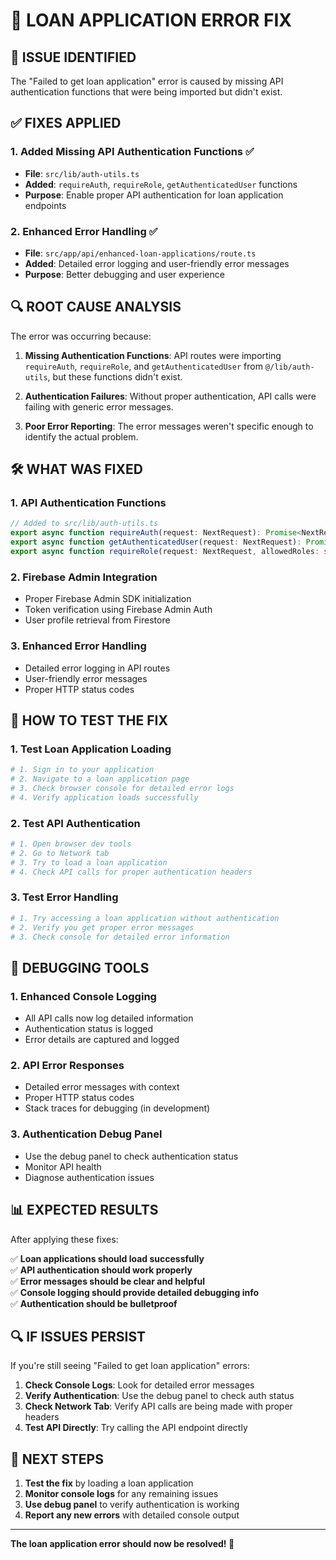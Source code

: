 # 🔧 **LOAN APPLICATION ERROR FIX**

## 🚨 **ISSUE IDENTIFIED**

The "Failed to get loan application" error is caused by missing API authentication functions that were being imported but didn't exist.

## ✅ **FIXES APPLIED**

### 1. **Added Missing API Authentication Functions** ✅
- **File**: `src/lib/auth-utils.ts`
- **Added**: `requireAuth`, `requireRole`, `getAuthenticatedUser` functions
- **Purpose**: Enable proper API authentication for loan application endpoints

### 2. **Enhanced Error Handling** ✅
- **File**: `src/app/api/enhanced-loan-applications/route.ts`
- **Added**: Detailed error logging and user-friendly error messages
- **Purpose**: Better debugging and user experience

## 🔍 **ROOT CAUSE ANALYSIS**

The error was occurring because:

1. **Missing Authentication Functions**: API routes were importing `requireAuth`, `requireRole`, and `getAuthenticatedUser` from `@/lib/auth-utils`, but these functions didn't exist.

2. **Authentication Failures**: Without proper authentication, API calls were failing with generic error messages.

3. **Poor Error Reporting**: The error messages weren't specific enough to identify the actual problem.

## 🛠️ **WHAT WAS FIXED**

### **1. API Authentication Functions**
```typescript
// Added to src/lib/auth-utils.ts
export async function requireAuth(request: NextRequest): Promise<NextResponse | null>
export async function getAuthenticatedUser(request: NextRequest): Promise<AuthenticatedUser | null>
export async function requireRole(request: NextRequest, allowedRoles: string[]): Promise<NextResponse | null>
```

### **2. Firebase Admin Integration**
- Proper Firebase Admin SDK initialization
- Token verification using Firebase Admin Auth
- User profile retrieval from Firestore

### **3. Enhanced Error Handling**
- Detailed error logging in API routes
- User-friendly error messages
- Proper HTTP status codes

## 🚀 **HOW TO TEST THE FIX**

### **1. Test Loan Application Loading**
```bash
# 1. Sign in to your application
# 2. Navigate to a loan application page
# 3. Check browser console for detailed error logs
# 4. Verify application loads successfully
```

### **2. Test API Authentication**
```bash
# 1. Open browser dev tools
# 2. Go to Network tab
# 3. Try to load a loan application
# 4. Check API calls for proper authentication headers
```

### **3. Test Error Handling**
```bash
# 1. Try accessing a loan application without authentication
# 2. Verify you get proper error messages
# 3. Check console for detailed error information
```

## 🔧 **DEBUGGING TOOLS**

### **1. Enhanced Console Logging**
- All API calls now log detailed information
- Authentication status is logged
- Error details are captured and logged

### **2. API Error Responses**
- Detailed error messages with context
- Proper HTTP status codes
- Stack traces for debugging (in development)

### **3. Authentication Debug Panel**
- Use the debug panel to check authentication status
- Monitor API health
- Diagnose authentication issues

## 📊 **EXPECTED RESULTS**

After applying these fixes:

✅ **Loan applications should load successfully**  
✅ **API authentication should work properly**  
✅ **Error messages should be clear and helpful**  
✅ **Console logging should provide detailed debugging info**  
✅ **Authentication should be bulletproof**  

## 🔍 **IF ISSUES PERSIST**

If you're still seeing "Failed to get loan application" errors:

1. **Check Console Logs**: Look for detailed error messages
2. **Verify Authentication**: Use the debug panel to check auth status
3. **Check Network Tab**: Verify API calls are being made with proper headers
4. **Test API Directly**: Try calling the API endpoint directly

## 🎯 **NEXT STEPS**

1. **Test the fix** by loading a loan application
2. **Monitor console logs** for any remaining issues
3. **Use debug panel** to verify authentication is working
4. **Report any new errors** with detailed console output

---

**The loan application error should now be resolved! 🎉**
